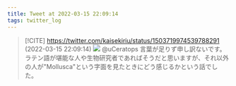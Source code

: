 ```yaml
---
title: Tweet at 2022-03-15 22:09:14
tags: twitter_log
---
```


> [!CITE] https://twitter.com/kaisekiriu/status/1503719974539788291 (2022-03-15 22:09:14)
> ![](https://twitter.com/kaisekiriu/status/1503719974539788291)
> @uCeratops 言葉が足りず申し訳ないです。ラテン語が堪能な人や生物研究者であればそうだと思いますが、それ以外の人が"Mollusca"という字面を見たときにどう感じるかという話でした。
